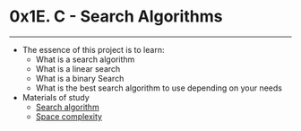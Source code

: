 # 0x1E. C - Search Algorithms
---

- The essence of this project is to learn:
    - What is a search algorithm
    - What is a linear search
    - What is a binary Search
    - What is the best search algorithm to use depending on your needs
- Materials of study
   - [Search algorithm](https://intranet.alxswe.com/rltoken/ap2kuRv8qrUMyQ0-MY3EXw)
   - [Space complexity](https://intranet.alxswe.com/rltoken/QK9ENdoTyqGs0d4_M3XE3g)
